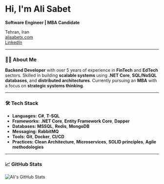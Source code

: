 # Hi, I'm Ali Sabet

**Software Engineer | MBA Candidate**

Tehran, Iran  
[alisabetx.com](https://alisabetx.com)  
[LinkedIn](https://linkedin.com/in/alisabetx)

---

### 👨‍💻 About Me

**Backend Developer** with over 5 years of experience in **FinTech** and **EdTech** sectors. Skilled in building **scalable systems** using **.NET Core**, **SQL/NoSQL databases**, and **distributed architectures**. Currently pursuing an **MBA** with a focus on **strategic systems thinking**.

---

### 🛠️ Tech Stack

- **Languages:** **C#**, **T-SQL**
- **Frameworks:** **.NET Core**, **Entity Framework Core**, **Dapper**
- **Databases:** **MSSQL**, **Redis**, **MongoDB**
- **Messaging:** **RabbitMQ**
- **Tools:** **Git**, **Docker**, **CI/CD**
- **Practices:** **Clean Architecture**, **Microservices**, **SOLID principles**, **Agile methodologies**

---

<!---
### 📝 Latest Blog Posts

- [XXX](https://alirsabet.com/en/about)
-->

### 📈 GitHub Stats

![Ali's GitHub Stats](https://github-readme-stats.vercel.app/api?username=alisabetx&show_icons=true&theme=dark)
